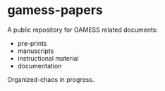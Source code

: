 # gamess-papers
A public repository for GAMESS related documents:
-  pre-prints
-  manuscripts
-  instructional material
-  documentation

Organized-chaos in progress.
